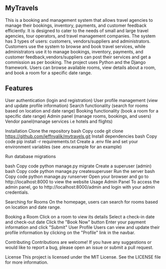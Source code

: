 ## MyTravels
This is a booking and management system that allows travel agencies to manage their bookings, inventory, payments, and customer feedback efficiently.
It is  designed to cater to the needs of small and large travel agencies, tour operators, and travel management companies.
The system has 3 types of users: customers, vendors/suppliers and administrators. Customers use the system to browse and book travel services, while administrators use it to manage bookings, inventory, payments, and customer feedback,vendors/suppliers
can post their services and get a commission as per booking.
The project uses Python and the Django framework. Users can browse available rooms, view details about a room, and book a room for a specific date range.

## Features
User authentication (login and registration)
User profile management (view and update profile information)
Search functionality (search for rooms based on location and date range)
Booking functionality (book a room for a specific date range)
Admin panel (manage rooms, bookings, and users)
Vendor panel(manage services i.e hotels and flights)

Installation
Clone the repository
bash
Copy code
git clone https://github.com/jeffnyalik/mytravels.git
Install dependencies
bash
Copy code
pip install -r requirements.txt
Create a .env file and set your environment variables (see .env.example for an example)

Run database migrations

bash
Copy code
python manage.py migrate
Create a superuser (admin)
bash
Copy code
python manage.py createsuperuser
Run the server
bash
Copy code
python manage.py runserver
Open your browser and go to http://localhost:8000 to view the website
Usage
Admin Panel
To access the admin panel, go to http://localhost:8000/admin and login with your admin credentials.

Searching for Rooms
On the homepage, users can search for rooms based on location and date range.

Booking a Room
Click on a room to view its details
Select a check-in date and check-out date
Click the "Book Now" button
Enter your payment information and click "Submit"
User Profile
Users can view and update their profile information by clicking on the "Profile" link in the navbar.

Contributing
Contributions are welcome! If you have any suggestions or would like to report a bug, please open an issue or submit a pull request.

License
This project is licensed under the MIT License. See the LICENSE file for more information.